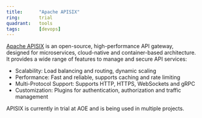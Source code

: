 ```yaml
---
title:      "Apache APISIX"
ring:       trial
quadrant:   tools
tags:       [devops]
---
```


[Apache APISIX](https://apisix.apache.org/) is an open-source, high-performance API gateway, designed for
microservices, cloud-native and container-based architecture. It provides a wide range of features to manage
and secure API services:

- Scalability: Load balancing and routing, dynamic scaling
- Performance: Fast and reliable, supports caching and rate limiting
- Multi-Protocol Support: Supports HTTP, HTTPS, WebSockets and gRPC
- Customization: Plugins for authentication, authorization and traffic management

APISIX is currently in trial at AOE and is being used in multiple projects. 
